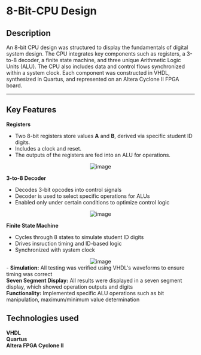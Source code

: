 # 8-Bit-CPU Design

## Description
An 8-bit CPU design was structured to display the fundamentals of digital system design. The CPU integrates key components such as registers, a 3-to-8 decoder, a finite state machine, and three unique Arithmetic Logic Units (ALU). The CPU also includes data and control flows synchronized within a system clock. Each component was constructed in VHDL, synthesized in Quartus, and represented on an Altera Cyclone II FPGA board.

---

## Key Features

**Registers**
- Two 8-bit registers store values **A** and **B**, derived via specific student ID digits.
- Includes a clock and reset.
- The outputs of the registers are fed into an ALU for operations.
  
<div align="center">
  <img src="https://github.com/user-attachments/assets/5e27d4aa-2c93-4a2a-9d14-3b9f8e054918" alt="image">
</div>

**3-to-8 Decoder** 
- Decodes 3-bit opcodes into control signals
- Decoder is used to select specific operations for ALUs
- Enabled only under certain conditions to optimize control logic

<div align="center">
  <img src="https://github.com/user-attachments/assets/46f0f065-3c30-4e30-a32e-752cc8cfea2e" alt="image">
</div>

**Finite State Machine**
- Cycles through 8 states to simulate student ID digits
- Drives insruction timing and ID-based logic
- Synchronized with system clock

<div align="center">
  <img src="https://github.com/user-attachments/assets/c1594c9d-7ac7-47a5-b91b-c03d17dfe8c7" alt="image">
</div>
-
<b>Simulation:</b> All testing was verified using VHDL's waveforms to ensure timing was correct<br> 
<b>Seven Segment Display:</b> All results were displayed in a seven segment display, which showed operation outputs and digits <br>
<b>Functionality:</b> Implemented specific ALU operations such as bit manipulation, maximum/minimum value determination

## Technologies used
<b>VHDL</b><br>
<b>Quartus</b><br>
<b>Altera FPGA Cyclone II</b><br>

